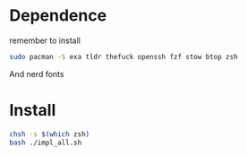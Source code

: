 # Dependence 
remember to install
```bash
sudo pacman -S exa tldr thefuck openssh fzf stow btop zsh
```
And nerd fonts

# Install

```bash
chsh -s $(which zsh)
bash ./impl_all.sh
```
